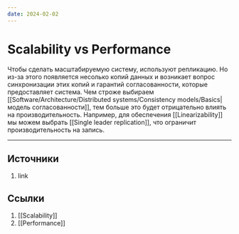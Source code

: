 ```yaml
---
date: 2024-02-02
---
```

# Scalability vs Performance

Чтобы сделать масштабируемую систему, используют репликацию. Но из-за этого появляется несолько копий данных и возникает вопрос синхронизации этих копий и гарантий согласованности, которые предоставляет система. Чем строже выбираем [[Software/Architecture/Distributed systems/Consistency models/Basics|модель согласованности]], тем больше это будет отрицательно влиять на производительность. Например, для обеспечения [[Linearizability]] мы можем выбрать [[Single leader replication]], что ограничит производительность на запись.

---

## Источники

1. link

## Ссылки

1. [[Scalability]]
1. [[Performance]]

